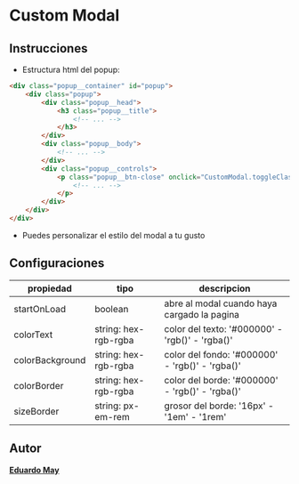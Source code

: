 # Custom Modal

## Instrucciones

-   Estructura html del popup:

```html
<div class="popup__container" id="popup">
	<div class="popup">
		<div class="popup__head">
			<h3 class="popup__title">
				<!-- ... -->
			</h3>
		</div>
		<div class="popup__body">
			<!-- ... -->
		</div>
		<div class="popup__controls">
			<p class="popup__btn-close" onclick="CustomModal.toggleClassName()">
				<!-- ... -->
			</p>
		</div>
	</div>
</div>
```

-   Puedes personalizar el estilo del modal a tu gusto

## Configuraciones

| propiedad       | tipo                 | descripcion                                     |
| --------------- | -------------------- | ----------------------------------------------- |
| startOnLoad     | boolean              | abre al modal cuando haya cargado la pagina     |
| colorText       | string: hex-rgb-rgba | color del texto: '#000000' - 'rgb()' - 'rgba()' |
| colorBackground | string: hex-rgb-rgba | color del fondo: '#000000' - 'rgb()' - 'rgba()' |
| colorBorder     | string: hex-rgb-rgba | color del borde: '#000000' - 'rgb()' - 'rgba()' |
| sizeBorder      | string: px-em-rem    | grosor del borde: '16px' - '1em' - '1rem'       |

## Autor

**[Eduardo May](https://github.com/EduardoMay)**
